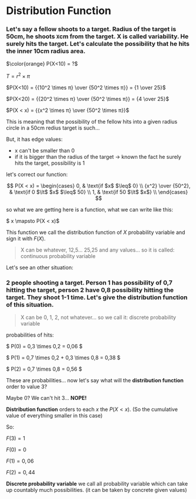 # Distribution Function

### Let's say a fellow shoots to a target. Radius of the target is 50cm, he shoots `X`cm from the target. X is called variability. He surely hits the target. Let's calculate the possibility that he hits the inner 10cm radius area.

$\color{orange} P(X<10) = ?$

$T = r^2 \times π$

$P(X<10) = {{10^2 \times π} \over {50^2 \times π}} = {1 \over 25}$

$P(X<20) = {{20^2 \times π} \over {50^2 \times π}} = {4 \over 25}$

$P(X < x) = {{x^2 \times π} \over {50^2 \times π}}$

This is meaning that the possibility of the fellow hits into a given radius circle in a 50cm redius target is such...

But, it has edge values:
 - x can't be smaller than 0
 - if it is bigger than the radius of the target -> known the fact he surely hits the target, possibility is 1

let's correct our function:

$$   P(X < x) =
\begin{cases}
0,  & \text{if $x$ $\leq$ 0} \\
{x^2} \over {50^2}, & \text{if 0 $\lt$ $x$ $\leq$ 50} \\
1,  & \text{if 50 $\lt$ $x$} \\
\end{cases} $$

so what we are getting here is a function, what we can write like this:

$ x \mapsto  P(X < x)$

This function we call the distribution function of $X$ probability variable and sign it with $F(X)$.

> X can be whatever, 12,5... 25,25 and any values... so it is called: continuous probability variable

Let's see an other situation:

### 2 people shooting a target. Person 1 has possibility of 0,7 hitting the target, person 2 have 0,8 possibility hitting the target. They shoot 1-1 time. Let's give the distribution function of this situation.

> X can be 0, 1, 2, not whatever... so we call it: discrete probability variable

probabilities of hits:

$ P(0) =  0,3 \times 0,2 = 0,06 $

$ P(1) =  0,7 \times 0,2 + 0,3 \times 0,8 = 0,38 $

$ P(2) =  0,7 \times 0,8 = 0,56 $

These are probabilities... now let's say what will the **distribution function** order to value 3?

Maybe 0? We can't hit 3... **NOPE!**

**Distribution function** orders to each $x$ the $P(X < x)$. (So the cumulative value of everything smaller in this case)

So:

$F(3) = 1$

$F(0) = 0$

$F(1) = 0,06$

$F(2) = 0,44$

**Discrete probability variable** we call all probability variable which can take up countably much possibilities. (it can be taken by concrete given values)